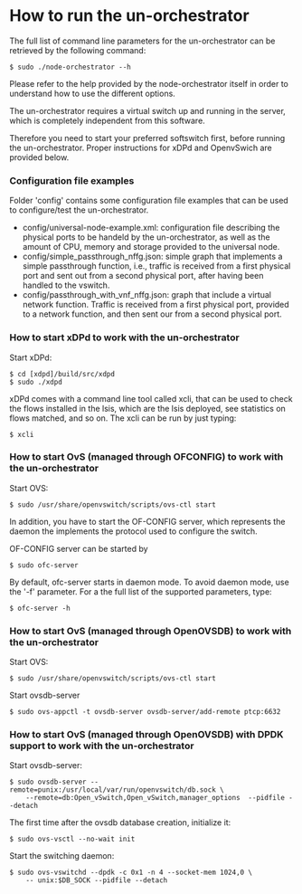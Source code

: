 # How to run the un-orchestrator

The full list of command line parameters for the un-orchestrator can be
retrieved by the following command:
  
    $ sudo ./node-orchestrator --h

Please refer to the help provided by the node-orchestrator itself in order to
understand how to use the different options.

The un-orchestrator requires a virtual switch up and running in the server,
which is completely independent from this software.

Therefore you need to start your preferred softswitch first, before running
the un-orchestrator. Proper instructions for xDPd and OpenvSwich are provided
below.


### Configuration file examples

Folder 'config' contains some configuration file examples that can be used 
to configure/test the un-orchestrator.

  * config/universal-node-example.xml: configuration file describing
    the physical ports to be handeld by the un-orchestrator, as well as
    the amount of CPU, memory and storage provided to the universal node.
  * config/simple\_passthrough\_nffg.json: simple graph that implements
    a simple passthrough function, i.e., traffic is received from a first
    physical port and sent out from a second physical port, after having
    been handled to the vswitch.
  * config/passthrough\_with\_vnf\_nffg.json: graph that include a virtual
    network function. Traffic is received from a first physical port, provided
    to a network function, and then sent our from a second physical port.


### How to start xDPd to work with the un-orchestrator

Start xDPd:

	$ cd [xdpd]/build/src/xdpd
	$ sudo ./xdpd
    
xDPd comes with a command line tool called xcli, that can be used to check 
the  flows installed in the lsis, which are the lsis deployed, see statistics 
on flows matched, and so on. The xcli can be run by just typing:

	$ xcli


### How to start OvS (managed through OFCONFIG) to work with the un-orchestrator

Start OVS:

	$ sudo /usr/share/openvswitch/scripts/ovs-ctl start

In addition, you have to start the OF-CONFIG server, which represents the
daemon the implements the protocol used to configure the switch.

OF-CONFIG server can be started by

	$ sudo ofc-server

By default, ofc-server starts in daemon mode. To avoid daemon mode, use the
'-f' parameter.
For a the full list of the supported parameters, type:

    $ ofc-server -h
    

### How to start OvS (managed through OpenOVSDB) to work with the un-orchestrator
    
Start OVS:

	$ sudo /usr/share/openvswitch/scripts/ovs-ctl start

Start ovsdb-server

	$ sudo ovs-appctl -t ovsdb-server ovsdb-server/add-remote ptcp:6632
	
### How to start OvS (managed through OpenOVSDB) with DPDK support to work with the un-orchestrator

Start ovsdb-server:

	$ sudo ovsdb-server --remote=punix:/usr/local/var/run/openvswitch/db.sock \
		--remote=db:Open_vSwitch,Open_vSwitch,manager_options  --pidfile --detach
	
The first time after the ovsdb database creation, initialize it:

	$ sudo ovs-vsctl --no-wait init

Start the switching daemon:	

	$ sudo ovs-vswitchd --dpdk -c 0x1 -n 4 --socket-mem 1024,0 \
		-- unix:$DB_SOCK --pidfile --detach
		
